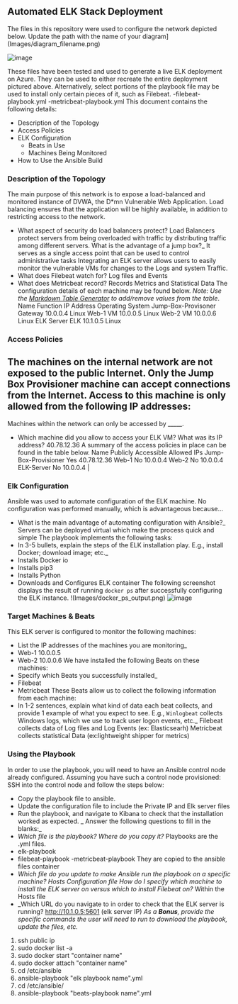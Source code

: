 ## Automated ELK Stack Deployment

The files in this repository were used to configure the network depicted below.
Update the path with the name of your diagram](Images/diagram_filename.png)

![image](https://user-images.githubusercontent.com/94412159/160733626-02904990-dd43-4e35-8a6d-b2430c30b904.png)

 
These files have been tested and used to generate a live ELK deployment on Azure. They can be used to either recreate the entire deployment pictured above. Alternatively, select portions of the playbook file may be used to install only certain pieces of it, such as Filebeat.
  -filebeat-playbook.yml
  -metricbeat-playbook.yml
This document contains the following details:
- Description of the Topology
- Access Policies
- ELK Configuration
  - Beats in Use
  - Machines Being Monitored
- How to Use the Ansible Build
### Description of the Topology
The main purpose of this network is to expose a load-balanced and monitored instance of DVWA, the D*mn Vulnerable Web Application.
Load balancing ensures that the application will be highly available, in addition to restricting access to the network.
- What aspect of security do load balancers protect? Load Balancers protect servers from being overloaded with traffic by distributing traffic among different servers.
 What is the advantage of a jump box?_
It serves as a single access point that can be used to control administrative tasks
Integrating an ELK server allows users to easily monitor the vulnerable VMs for changes to the Logs and system Traffic.
- What does Filebeat watch for? Log files and Events
- What does Metricbeat record? Records Metrics and Statistical Data
The configuration details of each machine may be found below.
_Note: Use the [Markdown Table Generator](http://www.tablesgenerator.com/markdown_tables) to add/remove values from the table_.
Name	Function	IP Address	Operating System
Jump-Box-Provisoner	Gateway	10.0.0.4	Linux
Web-1	VM	10.0.0.5	Linux
Web-2	VM	10.0.0.6	Linux
ELK Server	ELK	10.1.0.5	Linux

### Access Policies
The machines on the internal network are not exposed to the public Internet. 
Only the Jump Box Provisioner machine can accept connections from the Internet. Access to this machine is only allowed from the following IP addresses:
-
Machines within the network can only be accessed by _____.
- Which machine did you allow to access your ELK VM? What was its IP address? 40.78.12.36 
A summary of the access policies in place can be found in the table below.
Name	Publicly Accessible	Allowed IPs
Jump-Box-Provisioner	Yes	40.78.12.36
Web-1	No	10.0.0.4
Web-2	No	10.0.0.4
ELK-Server	No	10.0.0.4
|
### Elk Configuration
Ansible was used to automate configuration of the ELK machine. No configuration was performed manually, which is advantageous because...
- What is the main advantage of automating configuration with Ansible?_
Servers can be deployed virtual which make the process quick and simple
The playbook implements the following tasks:
- In 3-5 bullets, explain the steps of the ELK installation play. E.g., install Docker; download image; etc._
- Installs Docker io
- Installs pip3
- Installs Python
- Downloads and Configures ELK container
The following screenshot displays the result of running `docker ps` after successfully configuring the ELK instance.
!(Images/docker_ps_output.png)
![image](https://user-images.githubusercontent.com/94412159/160733742-5e0f510d-9199-4694-9ae4-5c6fdd9d383e.png)

 
### Target Machines & Beats
This ELK server is configured to monitor the following machines:
- List the IP addresses of the machines you are monitoring_
- Web-1 10.0.0.5
- Web-2 10.0.0.6
We have installed the following Beats on these machines:
- Specify which Beats you successfully installed_
- Filebeat
- Metricbeat
These Beats allow us to collect the following information from each machine:
- In 1-2 sentences, explain what kind of data each beat collects, 
and provide 1 example of what you expect to see. E.g., `Winlogbeat` collects Windows logs, which we use to track user logon events, etc._
Filebeat collects data of Log files and Log Events (ex: Elasticsearh)
Metricbeat collects statistical Data (ex:lightweight shipper for metrics)
### Using the Playbook
In order to use the playbook, you will need to have an Ansible control node already configured. Assuming you have such a control node provisioned: 
SSH into the control node and follow the steps below:
- Copy the playbook file to ansible.
- Update the configuration file to include the Private IP and Elk server files
- Run the playbook, and navigate to Kibana to check that the installation worked as expected.
_ Answer the following questions to fill in the blanks:_
- _Which file is the playbook? Where do you copy it?_
Playbooks are the .yml files. 
- elk-playbook
- filebeat-playbook
-metricbeat-playbook
They are copied to the ansible files container
- _Which file do you update to make Ansible run the playbook on a specific machine? 
Hosts Configuration file 
How do I specify which machine to install the ELK server on versus which to install Filebeat on?_
Within the Hosts file
- _Which URL do you navigate to in order to check that the ELK server is running? http://10.1.0.5:5601 (elk server IP)
_As a **Bonus**, provide the specific commands the user will need to run to download the playbook, update the files, etc._

1.	ssh public ip
2.	sudo docker list -a
3.	sudo docker start "container name"
4.	sudo docker attach "container name"
5.	cd /etc/ansible
6.	ansible-playbook "elk playbook name".yml 
7.	cd /etc/ansible/
8.	ansible-playbook "beats-playbook name".yml 

